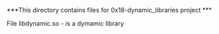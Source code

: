 ***This directory contains files for 0x18-dynamic_libraries project ***

File libdynamic.so - is a dymamic library